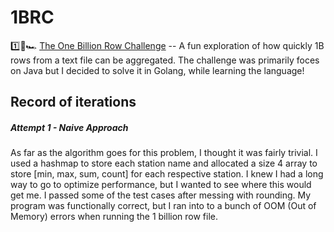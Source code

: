 # 1BRC

1️⃣🐝🏎️ [The One Billion Row Challenge](https://github.com/gunnarmorling/1brc) -- A fun exploration of how quickly 1B rows from a text file can be aggregated. The challenge was primarily foces on Java but I decided to solve it in Golang, while learning the language! 

## Record of iterations
##### Attempt 1 - Naive Approach
As far as the algorithm goes for this problem, I thought it was fairly trivial. I used a hashmap to store each station name and allocated a size 4 array to store [min, max, sum, count] for each respective station. I knew I had a long way to go to optimize performance, but I wanted to see where this would get me.
I passed some of the test cases after messing with rounding. My program was functionally correct, but I ran into to a bunch of OOM (Out of Memory) errors when running the 1 billion row file.

